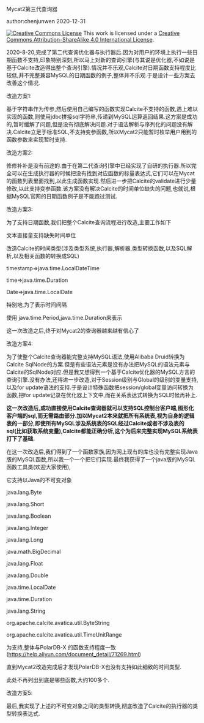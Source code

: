 Mycat2第三代查询器

author:chenjunwen 2020-12-31



[![Creative Commons License](https://i.creativecommons.org/l/by-sa/4.0/88x31.png)](http://creativecommons.org/licenses/by-sa/4.0/)
This work is licensed under a [Creative Commons Attribution-ShareAlike 4.0 International License](http://creativecommons.org/licenses/by-sa/4.0/).



  2020-8-20,完成了第二代查询优化器与执行器后.因为对用户的环境上执行一些日期函数不支持,印象特别深刻,所以马上对新的查询引擎(与其说是优化器,不如说是基于Calcite改造得出整个查询引擎).情况并不乐观,Calcite对日期函数支持程度比较低,并不完整兼容MySQL的日期函数的例子,整体并不乐观.于是设计一些方案去改善这个情况.



改造方案1:

  基于字符串作为传参,然后使用自己编写的函数实现Calcite不支持的函数,遇上难以实现的函数,则使用jdbc拼接sql字符串,传递到MySQL运算返回结果.这方案是成功的,暂时缓解了问题,但是没有彻底解决问题.对于语法解析与序列化的问题没有解决.Calcite立足于标准SQL,不支持变参函数,所以Mycat2只能暂时枚举用户用到的函数参数来实现暂时支持.



改造方案2:

  修修补补是没有前途的.由于在第二代查询引擎中已经实现了自研的执行器.所以完全可以在生成执行器的时候把没有找到对应函数的标量表达式,它们可以在Mycat的函数列表里面找到,以此生成函数实现.然后进一步把Calcite的validate进行少量修改,以此支持变参函数.该方案没有解决Calcite的时间单位缺失的问题,也就说,根据MySQL官网的日期函数例子是不能跑过测试.



改造方案3:

为了支持日期函数,我们把整个Calcite查询流程进行改造,主要工作如下

文本直接量支持缺失时间单位

改造Calcite的时间类型(涉及类型系统,执行器,解析器,类型转换函数,以及SQL解析,以及相关函数的转换成SQL)

timestamp=>java.time.LocalDateTime

time=>java.time.Duration

Date=>java.time.LocalDate



特别地,为了表示时间间隔

使用 java.time.Period,java.time.Duration来表示

这一次改造之后,终于对Mycat2的查询器越来越有信心了



改造方案4:

  为了使整个Calcite查询器能完整支持MySQL语法,使用Alibaba Druid转换为Calcite SqlNode的方案.但是有些语法元素是没有办法把MySQL的语法元素与Calcite的SqlNode对应.但是我又想得到一个基于Calcite优化器的MySQL方言的查询引擎.没有办法,还得进一步改造,对于Session级别与Global的级别的变量支持,以及for update语法的支持.于是设计特殊函数把session/global变量访问转换为函数,把for update记录在优化器上下文中,而在关系表达式转换为SQL时候再补上.

**这一次改造后,成功直接使用Calcite查询器就可以支持SQL控制台客户端,图形化客户端的sql,而无需路由部分.加以Mycat2本来就把所有系统表,视为自身的逻辑表的一部分,即使所有MySQL涉及系统表的SQL经过Calcite或者不涉及表的sql(比如获取系统变量),Calcite都能正确分析,这个为后来完整实现MySQL系统表打下了基础.**



  在这一次改造后,我们得到了一个函数家族,因为网上现有的库也没有完整实现Java版的MySQL函数,所以我一个一个把它们实现.最终我获得了一个java版的MySQL函数工具类(欢迎大家使用),

它支持以Java的不可变对象

java.lang.Byte

java.lang.Short

java.lang.Boolean

java.lang.Integer

java.lang.Long

java.math.BigDecimal

java.lang.Float

java.lang.Double

java.time.LocalDate

java.time.Duration

java.lang.String

org.apache.calcite.avatica.util.ByteString

org.apache.calcite.avatica.util.TimeUnitRange

为支持,整体与PolarDB-X 的函数支持程度一致(https://help.aliyun.com/document_detail/71269.html)

直到Mycat2改造完成后才发现PolarDB-X也没有支持如此细致的时间类型.

此处不再列出到底是哪些函数,大约100多个.



改造方案5:

最后,我实现了上述的不可变对象之间的类型转换,彻底改造了Calcite的执行器的类型转换表达式.

